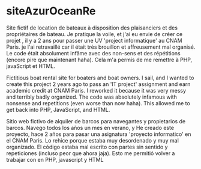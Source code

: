 # siteAzurOceanRe
Site fictif de location de bateaux à disposition des plaisanciers et des propriétaires de bateau.
Je pratique la voile, et j'ai eu envie de créer ce projet , il y a 2 ans pour passer une UV 'project informatique' au CNAM Paris.
je l'ai retravaillé car il était très brouillon et affreusement mal organisé. Le code était absolument infâme avec des non-sens et des répétitions (encore pire que maintenant haha).
Cela m'a permis de me remettre à PHP, javaScript et HTML.


Fictitious boat rental site for boaters and boat owners. 
I sail, and I wanted to create this project 2 years ago to pass an 'IT project' assignment and earn academic credit at CNAM Paris. I reworked it because it was very messy and terribly badly organized. The code was absolutely infamous with nonsense and repetitions (even worse than now haha). This allowed me to get back into PHP, JavaScript, and HTML.

Sitio web fictivo de alquiler de barcos para navegantes y propietarios de barcos.
Navego todos los años un mes en verano, y He creado este proyecto, hace 2 años para pasar una asignatura 'proyecto informatico' en el CNAM Paris.
Lo rehice porque estaba muy desordenado y muy mal organizado. El código estaba mal escrito con partes sin sentido y repeticiones (incluso peor que ahora jaja).
Esto me permitió volver a trabajar con en PHP, javascript y HTML
